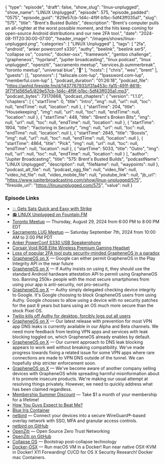 {
  "type": "episode",
  "draft": false,
  "show_slug": "linux-unplugged",
  "show_name": "LINUX Unplugged",
  "episode": 575,
  "episode_padded": "0575",
  "episode_guid": "829e57cb-1d4c-4f9f-b1bc-5df43ff035a1",
  "slug": "575",
  "title": "Brent's Busted Builds",
  "description": "Brent's computer pulls an all-nighter at the worst possible moment, and the hits keep coming for open-source Android distributions and our new 2FA tool.",
  "date": "2024-08-11T20:30:00-07:00",
  "header_image": "/images/shows/linux-unplugged.png",
  "categories": [
    "LINUX Unplugged"
  ],
  "tags": [
    "2fa",
    "android",
    "anker powerconf s330",
    "authy",
    "beelink",
    "beelink ser5",
    "collapse os",
    "cosmic",
    "docker-osx",
    "framework",
    "gentoo challenge",
    "grapheneos",
    "hyprland",
    "jupiter broadcasting",
    "linux podcast",
    "linux unplugged",
    "openziti",
    "sacramento meetup",
    "services.jb.summerbreak",
    "toronto meetup",
    "universal blue",
    "🦒"
  ],
  "hosts": [
    "chris",
    "wes",
    "brent"
  ],
  "guests": [],
  "sponsors": [
    "tailscale.com-lup",
    "1password.com-lup",
    "memberful.com-lup"
  ],
  "podcast_duration": "01:26:18",
  "podcast_file": "https://aphid.fireside.fm/d/1437767933/f31a453c-fa15-491f-8618-3f71f1d565e5/829e57cb-1d4c-4f9f-b1bc-5df43ff035a1.mp3",
  "podcast_bytes": 73170868,
  "podcast_chapters": {
    "version": "1.1.0",
    "chapters": [
      {
        "startTime": 0,
        "title": "Intro",
        "img": null,
        "url": null,
        "toc": null,
        "endTime": null,
        "location": null
      },
      {
        "startTime": 204,
        "title": "Housekeeping",
        "img": null,
        "url": null,
        "toc": null,
        "endTime": null,
        "location": null
      },
      {
        "startTime": 448,
        "title": "Brent's Broken Bits",
        "img": null,
        "url": null,
        "toc": null,
        "endTime": null,
        "location": null
      },
      {
        "startTime": 1904,
        "title": "Factoring in Security",
        "img": null,
        "url": null,
        "toc": null,
        "endTime": null,
        "location": null
      },
      {
        "startTime": 2845,
        "title": "Boosts",
        "img": null,
        "url": null,
        "toc": null,
        "endTime": null,
        "location": null
      },
      {
        "startTime": 4864,
        "title": "Pick",
        "img": null,
        "url": null,
        "toc": null,
        "endTime": null,
        "location": null
      },
      {
        "startTime": 5033,
        "title": "Outro",
        "img": null,
        "url": null,
        "toc": null,
        "endTime": null,
        "location": null
      }
    ],
    "author": "Jupiter Broadcasting",
    "title": "575: Brent's Busted Builds",
    "podcastName": "LINUX Unplugged",
    "description": null,
    "fileName": null,
    "waypoints": null
  },
  "podcast_alt_file": null,
  "podcast_ogg_file": null,
  "video_file": null,
  "video_hd_file": null,
  "video_mobile_file": null,
  "youtube_link": null,
  "jb_url": "https://www.jupiterbroadcasting.com/show/linux-unplugged/575",
  "fireside_url": "https://linuxunplugged.com/575",
  "value": null
}


### Episode Links

* [💥 Gets Sats Quick and Easy with Strike](https://strike.me/ "💥 Gets Sats Quick and Easy with Strike")
* [📻 LINUX Unplugged on Fountain.FM](https://www.fountain.fm/show/dWiuBeqpDSM86AwXRXov "📻 LINUX Unplugged  on Fountain.FM")
* [Toronto Meetup](https://www.meetup.com/jupiterbroadcasting/events/302700160/?slug=jupiterbroadcasting&eventId=302700160 "Toronto Meetup") — Thursday, August 29, 2024 from 6:00 PM to 8:00 PM EDT
* [Sacramento LUG Meetup](https://jbevents.hybridsarcasm.xyz/Clz1m1xiBAit6AzC6joWw "Sacramento LUG Meetup") — Saturday September 7th, 2024 from 10:00 AM to 2:00 PM PDT
* [Anker PowerConf S330 USB Speakerphone](https://www.amazon.com/Anker-Speakerphone-Conference-Enhancement-Microphones/dp/B09FJ7LWX4 "Anker PowerConf S330 USB Speakerphone")
* [Corsair Void RGB Elite Wireless Premium Gaming Headset](https://www.amazon.com/gp/product/B07X8SJ8HM/ "Corsair Void RGB Elite Wireless Premium Gaming Headset")
* [Loss of popular 2FA tool puts security-minded GrapheneOS in a paradox](https://arstechnica.com/gadgets/2024/07/loss-of-popular-2fa-tool-puts-security-minded-grapheneos-in-a-paradox/ "Loss of popular 2FA tool puts security-minded GrapheneOS in a paradox")
* [GrapheneOS on X](https://x.com/GrapheneOS/status/1818415391791570995 "GrapheneOS on X") — Google can either permit GrapheneOS in the Play Integrity API in the near future 
* [GrapheneOS on X](https://x.com/GrapheneOS/status/1818430429264838886 "GrapheneOS on X") — If Authy insists on using it, they should use the standard Android hardware attestation API to permit using GrapheneOS too. Banning 250k+ people with the most secure smartphones from using your app is anti-security, not pro-security.
* [GrapheneOS on X](https://x.com/GrapheneOS/status/1818904140723961942 "GrapheneOS on X") — Authy simply delegated checking device integrity to Google. It's Google choosing to block GrapheneOS users from using Authy. Google chooses to allow using a device with no security patches for the past 8 years but bans using an OS much more secure than the stock Pixel OS.
* [Twilio kills off Authy for desktop, forcibly logs out all users](https://www.bleepingcomputer.com/news/security/twilio-kills-off-authy-for-desktop-forcibly-logs-out-all-users/ "Twilio kills off Authy for desktop, forcibly logs out all users")
* [GrapheneOS on X](https://x.com/GrapheneOS/status/1819831882839949375 "GrapheneOS on X") — Our latest release with prevention for most VPN app DNS leaks is currently available in our Alpha and Beta channels. We need more feedback from testing VPN apps and services with leak blocking toggled on, which GrapheneOS already enables by default.
* [GrapheneOS on X](https://x.com/GrapheneOS/status/1819891869620240616 "GrapheneOS on X") — Our current approach to DNS leak blocking appears to work well without breaking compatibility. We've made progress towards fixing a related issue for some VPN apps where rare connections are made to VPN DNS outside of the tunnel. We can hopefully ship stricter enforcement soon.
* [GrapheneOS on X](https://x.com/GrapheneOS/status/1819083612949717119 "GrapheneOS on X") — We've become aware of another company selling devices with GrapheneOS while spreading harmful misinformation about it to promote insecure products. We're making our usual attempt at resolving things privately. However, we need to quickly address what has been claimed regardless.
* [Membership Summer Discount](https://jupitersignal.memberful.com/checkout?plan=52946&coupon=summer "Membership Summer Discount") — Take $1 a month of your membership for a lifetime!
* [How You Guys Expect to Beat Me?](https://youtu.be/g9MqOgYJt-8 "How You Guys Expect to Beat Me?")
* [Blue Iris Container](https://hub.docker.com/r/jshridha/blueiris/ "Blue Iris Container")
* [netbird](https://github.com/netbirdio/netbird "netbird") — Connect your devices into a secure WireGuard®-based overlay network with SSO, MFA and granular access controls.
* [netbird on GitHub](https://github.com/netbirdio/netbird "netbird on GitHub")
* [OpenZiti](https://openziti.io/ "OpenZiti") — Open Source Zero Trust Networking
* [OpenZiti on GitHub](https://github.com/openziti/ziti "OpenZiti on GitHub")
* [Collapse OS](http://collapseos.org/ "Collapse OS") — Bootstrap post-collapse technology
* [Docker-OSX](https://github.com/sickcodes/Docker-OSX?tab=readme-ov-file#generating-serial-numbers "Docker-OSX") — Run macOS VM in a Docker! Run near native OSX-KVM in Docker! X11 Forwarding! CI/CD for OS X Security Research! Docker mac Containers.


